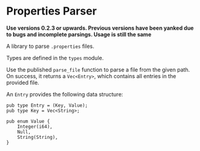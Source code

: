# Properties Parser
**Use versions 0.2.3 or upwards. Previous versions have been yanked due to bugs and incomplete parsings. Usage is still the same**

A library to parse `.properties` files.

Types are defined in the `types` module.

Use the published `parse_file` function to parse a file from the given path.
On success, it returns a `Vec<Entry>`, which contains all entries in the provided
file.

An `Entry` provides the following data structure:
```
pub type Entry = (Key, Value);
pub type Key = Vec<String>;

pub enum Value {
    Integer(i64),
    Null,
    String(String),
}

```
